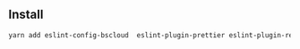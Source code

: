 ## Install


```bash
yarn add eslint-config-bscloud  eslint-plugin-prettier eslint-plugin-react  babel-eslint  eslint --dev
```